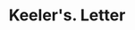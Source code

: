 ---
doi: 10.7916/D8F209SS
date_other: '1900'
date_other_textual: 1900-1909
form: correspondence
genre:
- Letters (correspondence)
name:
- Keeler's
object_in_context_url: https://biggert.cul.columbia.edu/items/view/ave_biggert_00832
subject_hierarchical_geographic:
- Albany, New York, United States
subject_name:
- Keeler's
title: Keeler's. Letter
sort_title: Keeler's. Letter
call_number: ave_biggert_00832
coordinates:
- 42.652499999999996,-73.75722222222223
pid: ave_biggert_00832
identifiers: ave_biggert_00832
thumbnail: https://derivativo-2.library.columbia.edu/iiif/2/ldpd:345849/full/!256,256/0/native.jpg
permalink: "/biggert/ave_biggert_00832/"
layout: iiif-image-page
---